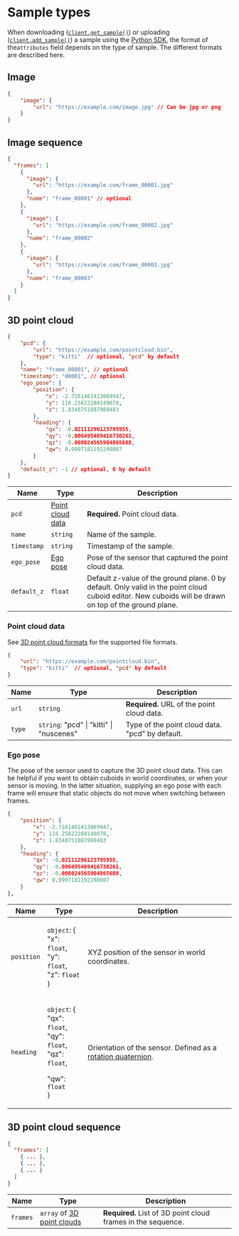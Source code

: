 # Sample types

When downloading ([`client.get_sample()`](../../python-sdk.md#get-a-sample)) or uploading ([`client.add_sample()`](../../python-sdk.md#create-a-sample)) a sample using the [Python SDK](../../python-sdk.md), the format of the`attributes` field depends on the type of sample. The different formats are described here.

## Image

```json
{
    "image": {
        "url": "https://example.com/image.jpg" // Can be jpg or png
    }
}
```

## Image sequence

```json
{ 
  "frames": [
    {
      "image": {
        "url": "https://example.com/frame_00001.jpg"
      },
      "name": "frame_00001" // optional
    },
    {
      "image": {
        "url": "https://example.com/frame_00002.jpg"
      },
      "name": "frame_00002"
    },
    {
      "image": {
        "url": "https://example.com/frame_00003.jpg"
      },
      "name": "frame_00003"
    }
  ]
} 
```

## 3D point cloud

```json
{
    "pcd": {
        "url": "https://example.com/pointcloud.bin",
        "type": "kitti"  // optional, "pcd" by default
    },
    "name": "frame_00001", // optional
    "timestamp": "00001", // optional
    "ego_pose": {
        "position": {
            "x": -2.7161461413869947,
            "y": 116.25822288149078,
            "z": 1.8348751887989483
        },
        "heading": {
            "qx": -0.02111296123795955,
            "qy": -0.006495469416730261,
            "qz": -0.008024565904865688,
            "qw": 0.9997181192298087
        }
    },
    "default_z": -1 // optional, 0 by default
}
```

| Name        | Type                                          | Description                                                                                                                                           |
| ----------- | --------------------------------------------- | ----------------------------------------------------------------------------------------------------------------------------------------------------- |
| `pcd`       | [Point cloud data](sample-types.md#undefined) | **Required.** Point cloud data.                                                                                                                       |
| `name`      | `string`                                      | Name of the sample.                                                                                                                                   |
| `timestamp` | `string`                                      | Timestamp of the sample.                                                                                                                              |
| `ego_pose`  | [Ego pose](sample-types.md#ego-pose)          | Pose of the sensor that captured the point cloud data.                                                                                                |
| `default_z` | `float`                                       | Default z-value of the ground plane. 0 by default. Only valid in the point cloud cuboid editor. New cuboids will be drawn on top of the ground plane. |

### Point cloud data

See [3D point cloud formats](file-formats.md#3d-point-cloud) for the supported file formats.

```json
{
    "url": "https://example.com/pointcloud.bin",
    "type": "kitti"  // optional, "pcd" by default
}
```

| Name   | Type                                     | Description                                     |
| ------ | ---------------------------------------- | ----------------------------------------------- |
| `url`  | `string`                                 | **Required.** URL of the point cloud data.      |
| `type` | `string`: "pcd" \| "kitti" \| "nuscenes" | Type of the point cloud data. "pcd" by default. |

### Ego pose

The pose of the sensor used to capture the 3D point cloud data. This can be helpful if you want to obtain cuboids in world coordinates, or when your sensor is moving. In the latter situation, supplying an ego pose with each frame will ensure that static objects do not move when switching between frames.

```json
{
    "position": {
        "x": -2.7161461413869947,
        "y": 116.25822288149078,
        "z": 1.8348751887989483
    },
    "heading": {
        "qx": -0.02111296123795955,
        "qy": -0.006495469416730261,
        "qz": -0.008024565904865688,
        "qw": 0.9997181192298087
    }
},
```

| Name       | Type                                                                                                                                                                     | Description                                                                                                                              |
| ---------- | ------------------------------------------------------------------------------------------------------------------------------------------------------------------------ | ---------------------------------------------------------------------------------------------------------------------------------------- |
| `position` | <p><code>object</code>: {<br>    "x": <code>float</code>,<br>    "y": <code>float</code>,<br>    "z": <code>float</code><br>}</p>                                        | XYZ position of the sensor in world coordinates.                                                                                         |
| `heading`  | <p><code>object</code>: {<br>    "qx": <code>float</code>,<br>    "qy": <code>float</code>,<br>    "qz": <code>float</code>,</p><p>    "qw": <code>float</code><br>}</p> | Orientation of the sensor. Defined as a [rotation quaternion](https://danceswithcode.net/engineeringnotes/quaternions/quaternions.html). |

## 3D point cloud sequence

```json
{ 
  "frames": [
    { ... },
    { ... },
    { ... }
  ]
} 
```

| Name     | Type                                                         | Description                                                  |
| -------- | ------------------------------------------------------------ | ------------------------------------------------------------ |
| `frames` | `array` of [3D point clouds](sample-types.md#3d-point-cloud) | **Required.** List of 3D point cloud frames in the sequence. |
